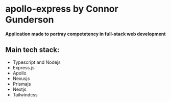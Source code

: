 # apollo-express by Connor Gunderson

**Application made to portray competetency in full-stack web development**

## Main tech stack:

- Typescript and Nodejs
- Express.js
- Apollo
- Nexusjs
- Prismajs
- Nextjs
- Tailwindcss
